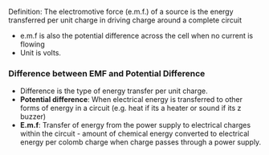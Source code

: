 Definition: The electromotive force (e.m.f.) of a source is the energy transferred per unit charge in driving charge around a complete circuit

- e.m.f is also the potential difference across the cell when no current is flowing
- Unit is volts.

### Difference between EMF and Potential Difference

- Difference is the type of energy transfer per unit charge.
- **Potential difference**: When electrical energy is transferred to other forms of energy in a circuit (e.g. heat if its a heater or sound if its z buzzer)
- **E.m.f**: Transfer of energy from the power supply to electrical charges within the circuit - amount of chemical energy converted to electrical energy per colomb charge when charge passes through a power supply.